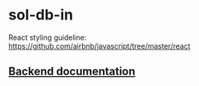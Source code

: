 # sol-db-in

React styling guideline: https://github.com/airbnb/javascript/tree/master/react

## [Backend documentation](backend/README.md)
